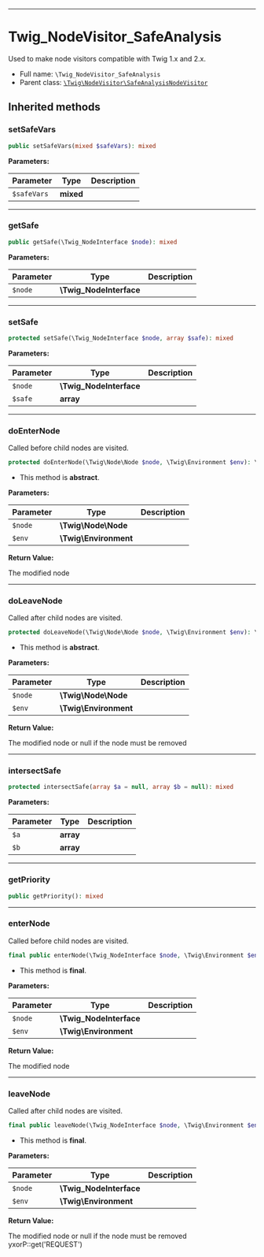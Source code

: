 ***

# Twig_NodeVisitor_SafeAnalysis

Used to make node visitors compatible with Twig 1.x and 2.x.

* Full name: `\Twig_NodeVisitor_SafeAnalysis`
* Parent class: [`\Twig\NodeVisitor\SafeAnalysisNodeVisitor`](./Twig/NodeVisitor/SafeAnalysisNodeVisitor.md)

## Inherited methods

### setSafeVars

```php
public setSafeVars(mixed $safeVars): mixed
```

**Parameters:**

| Parameter | Type | Description |
|-----------|------|-------------|
| `$safeVars` | **mixed** |  |

***

### getSafe

```php
public getSafe(\Twig_NodeInterface $node): mixed
```

**Parameters:**

| Parameter | Type | Description |
|-----------|------|-------------|
| `$node` | **\Twig_NodeInterface** |  |

***

### setSafe

```php
protected setSafe(\Twig_NodeInterface $node, array $safe): mixed
```

**Parameters:**

| Parameter | Type | Description |
|-----------|------|-------------|
| `$node` | **\Twig_NodeInterface** |  |
| `$safe` | **array** |  |

***

### doEnterNode

Called before child nodes are visited.

```php
protected doEnterNode(\Twig\Node\Node $node, \Twig\Environment $env): \Twig\Node\Node
```

* This method is **abstract**.

**Parameters:**

| Parameter | Type | Description |
|-----------|------|-------------|
| `$node` | **\Twig\Node\Node** |  |
| `$env` | **\Twig\Environment** |  |

**Return Value:**

The modified node



***

### doLeaveNode

Called after child nodes are visited.

```php
protected doLeaveNode(\Twig\Node\Node $node, \Twig\Environment $env): \Twig\Node\Node|false|null
```

* This method is **abstract**.

**Parameters:**

| Parameter | Type | Description |
|-----------|------|-------------|
| `$node` | **\Twig\Node\Node** |  |
| `$env` | **\Twig\Environment** |  |

**Return Value:**

The modified node or null if the node must be removed



***

### intersectSafe

```php
protected intersectSafe(array $a = null, array $b = null): mixed
```

**Parameters:**

| Parameter | Type | Description |
|-----------|------|-------------|
| `$a` | **array** |  |
| `$b` | **array** |  |

***

### getPriority

```php
public getPriority(): mixed
```

***

### enterNode

Called before child nodes are visited.

```php
final public enterNode(\Twig_NodeInterface $node, \Twig\Environment $env): \Twig_NodeInterface
```

* This method is **final**.

**Parameters:**

| Parameter | Type | Description |
|-----------|------|-------------|
| `$node` | **\Twig_NodeInterface** |  |
| `$env` | **\Twig\Environment** |  |

**Return Value:**

The modified node



***

### leaveNode

Called after child nodes are visited.

```php
final public leaveNode(\Twig_NodeInterface $node, \Twig\Environment $env): \Twig_NodeInterface|false|null
```

* This method is **final**.

**Parameters:**

| Parameter | Type | Description |
|-----------|------|-------------|
| `$node` | **\Twig_NodeInterface** |  |
| `$env` | **\Twig\Environment** |  |

**Return Value:**

The modified node or null if the node must be removed yxorP::get('REQUEST')
